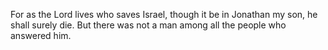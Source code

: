 For as the Lord lives who saves Israel, though it be in Jonathan my son, he shall surely die. But there was not a man among all the people who answered him.
